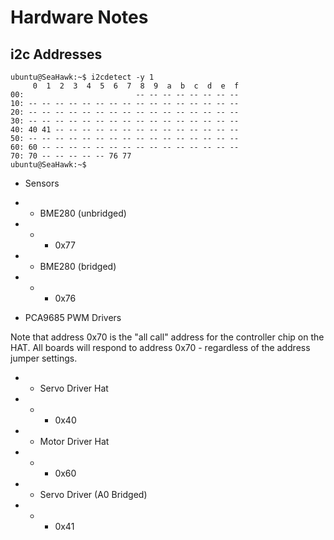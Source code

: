 # Hardware Notes

## i2c Addresses

```console
ubuntu@SeaHawk:~$ i2cdetect -y 1
     0  1  2  3  4  5  6  7  8  9  a  b  c  d  e  f
00:                         -- -- -- -- -- -- -- -- 
10: -- -- -- -- -- -- -- -- -- -- -- -- -- -- -- -- 
20: -- -- -- -- -- -- -- -- -- -- -- -- -- -- -- -- 
30: -- -- -- -- -- -- -- -- -- -- -- -- -- -- -- -- 
40: 40 41 -- -- -- -- -- -- -- -- -- -- -- -- -- -- 
50: -- -- -- -- -- -- -- -- -- -- -- -- -- -- -- -- 
60: 60 -- -- -- -- -- -- -- -- -- -- -- -- -- -- -- 
70: 70 -- -- -- -- -- 76 77                         
ubuntu@SeaHawk:~$ 
```

*  Sensors

* * BME280 (unbridged)
* * * 0x77

* * BME280 (bridged)
* * * 0x76

* PCA9685 PWM Drivers

Note that address 0x70 is the "all call" address for the controller chip on the HAT. All boards will respond to address 0x70 - regardless of the address jumper settings.

* *  Servo Driver Hat
* * * 0x40

* *  Motor Driver Hat
* * * 0x60

* *  Servo Driver (A0 Bridged)
* * * 0x41